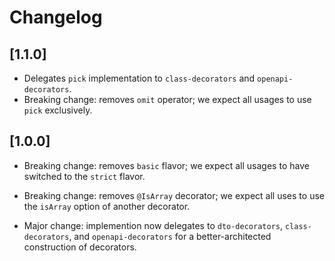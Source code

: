 # Changelog

## [1.1.0]

 - Delegates `pick` implementation to `class-decorators` and `openapi-decorators`.
 - Breaking change: removes `omit` operator; we expect all usages to use `pick` exclusively.

## [1.0.0]

 - Breaking change: removes `basic` flavor; we expect all usages to have switched to the `strict` flavor.

 - Breaking change: removes `@IsArray` decorator; we expect all uses to use the `isArray` option of another decorator.

 - Major change: implemention now delegates to `dto-decorators`, `class-decorators`, and `openapi-decorators` for
   a better-architected construction of decorators.
